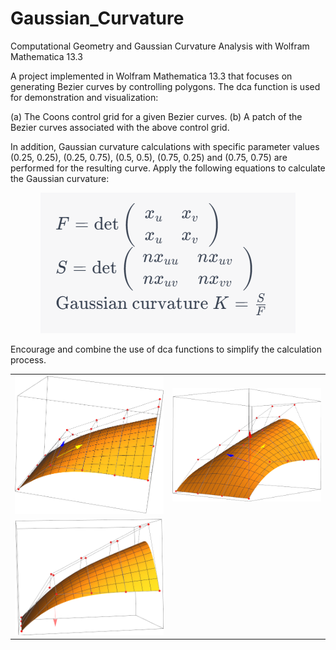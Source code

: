 # Gaussian_Curvature
Computational Geometry and Gaussian Curvature Analysis with Wolfram Mathematica 13.3

A project implemented in Wolfram Mathematica 13.3 that focuses on generating Bezier curves by controlling polygons. 
The dca function is used for demonstration and visualization:

(a) The Coons control grid for a given Bezier curves. 
(b) A patch of the Bezier curves associated with the above control grid.

In addition, Gaussian curvature calculations with specific parameter values 
(0.25, 0.25), (0.25, 0.75), (0.5, 0.5), (0.75, 0.25) and (0.75, 0.75) are performed for the resulting curve.
Apply the following equations to calculate the Gaussian curvature:
<p align="center">
  <img src="https://github.com/bryanliao24/Gaussian_Curvature/blob/main/img/1.PNG" alt="Gaussian Curvature">
</p>
Encourage and combine the use of dca functions to simplify the calculation process.

<table>
  <tr>
    <td align="center"><img src="https://github.com/bryanliao24/Gaussian_Curvature/blob/main/img/2.PNG" width="400"></td>
    <td align="center"><img src="https://github.com/bryanliao24/Gaussian_Curvature/blob/main/img/3.PNG" width="400"></td>
  </tr>
  <tr>
    <td align="center"><img src="https://github.com/bryanliao24/Gaussian_Curvature/blob/main/img/4.PNG" width="400"></td>
  </tr>
</table>
